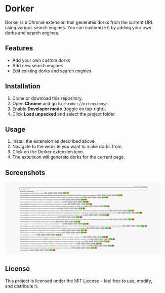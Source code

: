 # Dorker

Dorker is a Chrome extension that generates dorks from the current URL using various search engines. You can customize it by adding your own dorks and search engines.

## Features

* Add your own custom dorks
* Add new search engines
* Edit existing dorks and search engines

## Installation

1. Clone or download this repository.
2. Open **Chrome** and go to `chrome://extensions/`.
3. Enable **Developer mode** (toggle on top-right).
4. Click **Load unpacked** and select the project folder.

## Usage

1. Install the extension as described above.
2. Navigate to the website you want to make dorks from.
3. Click on the Dorker extension icon.
4. The extension will generate dorks for the current page.

## Screenshots

![Dorker Screenshot](assets/images/screenshot.png)


## License

This project is licensed under the MIT License – feel free to use, modify, and distribute it.
